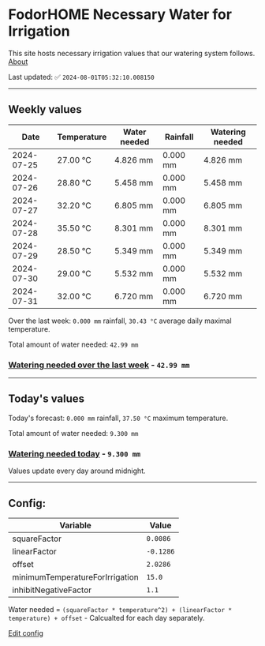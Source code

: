 # FodorHOME Necessary Water for Irrigation

This site hosts necessary irrigation values that our watering system follows. [About](https://github.com/redyau/irrigation)

Last updated: ✅ `2024-08-01T05:32:10.008150`

---

## Weekly values

| Date | Temperature | Water needed | Rainfall | Watering needed |
|-----|-----|-----|-----|-----|
| 2024-07-25 | 27.00 °C | 4.826 mm | 0.000 mm | 4.826 mm |
| 2024-07-26 | 28.80 °C | 5.458 mm | 0.000 mm | 5.458 mm |
| 2024-07-27 | 32.20 °C | 6.805 mm | 0.000 mm | 6.805 mm |
| 2024-07-28 | 35.50 °C | 8.301 mm | 0.000 mm | 8.301 mm |
| 2024-07-29 | 28.50 °C | 5.349 mm | 0.000 mm | 5.349 mm |
| 2024-07-30 | 29.00 °C | 5.532 mm | 0.000 mm | 5.532 mm |
| 2024-07-31 | 32.00 °C | 6.720 mm | 0.000 mm | 6.720 mm |


Over the last week: `0.000 mm` rainfall, `30.43 °C` average daily maximal temperature.

Total amount of water needed: `42.99 mm`

### [Watering needed over the last week](lastweek.txt) - `42.99 mm`

---

## Today's values

Today's forecast: `0.000 mm` rainfall, `37.50 °C` maximum temperature.

Total amount of water needed: `9.300 mm`

### [Watering needed today](today.txt) - `9.300 mm`

Values update every day around midnight.

---

## Config:

| Variable | Value |
|-----|-----|
| squareFactor | `0.0086` |
| linearFactor | `-0.1286` |
| offset | `2.0286` |
| minimumTemperatureForIrrigation | `15.0` |
| inhibitNegativeFactor | `1.1` |

Water needed = `(squareFactor * temperature^2) + (linearFactor * temperature) + offset` - Calcualted for each day separately.

[Edit config](https://github.com/RedyAu/irrigation/edit/main/config.json)
